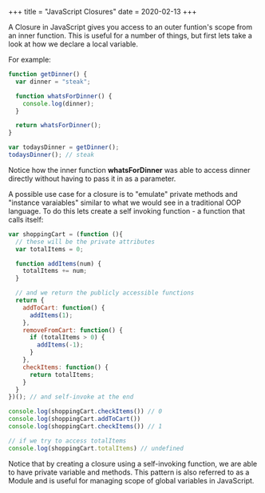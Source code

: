 +++
title = "JavaScript Closures"
date = 2020-02-13
+++

A Closure in JavaScript gives you access to an outer funtion's scope from an inner function. This is useful for a number of things, but first lets take a look at how we declare a local variable. 

For example: 

```javascript
function getDinner() {
  var dinner = "steak";

  function whatsForDinner() {
    console.log(dinner);
  }

  return whatsForDinner();
}

var todaysDinner = getDinner();
todaysDinner(); // steak
```

Notice how the inner function **whatsForDinner** was able to access dinner directly without having to pass it in as a parameter.

A possible use case for a closure is to "emulate" private methods and "instance varaiables" similar to what we would see in a traditional OOP language. To do this lets create a self invoking function - a function that calls itself:

```javascript
var shoppingCart = (function (){
  // these will be the private attributes
  var totalItems = 0;

  function addItems(num) {
    totalItems += num;
  }

  // and we return the publicly accessible functions
  return {
    addToCart: function() {
      addItems(1);
    },
    removeFromCart: function() {
      if (totalItems > 0) {
        addItems(-1);
      }
    },
    checkItems: function() {
      return totalItems;
    }
  }
})(); // and self-invoke at the end

console.log(shoppingCart.checkItems()) // 0
console.log(shoppingCart.addToCart())
console.log(shoppingCart.checkItems()) // 1

// if we try to access totalItems
console.log(shoppingCart.totalItems) // undefined
```

Notice that by creating a closure using a self-invoking function, we are able to have private variable and methods. This pattern is also referred to as a Module and is useful for managing scope of global variables in JavaScript.

